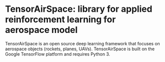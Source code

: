 # TensorAirSpace: library for applied reinforcement learning for aerospace model

TensorAirSpace is an open source deep learning framework that focuses on aerospace objects (rockets, planes, UAVs). TensorAirSpace is built on the Google TensorFlow platform and requires Python 3.
